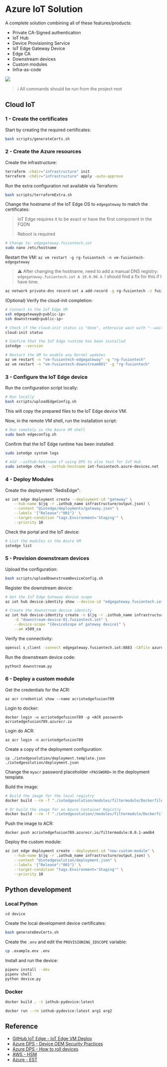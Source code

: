 # Azure IoT Solution

A complete solution combining all of these features/products:

- Private CA-Signed authentication
- IoT Hub
- Device Provisioning Service
- IoT Edge Gateway Device
- Edge CA
- Downstream devices
- Custom modules
- Infra-as-code

<img src=".assets/solution.png" />

> ℹ️ All commands should be run from the project root

## Cloud IoT

### 1 - Create the certificates

Start by creating the required certificates:

```sh
bash scripts/generateCerts.sh
```

### 2 - Create the Azure resources

Create the infrastructure:

```sh
terraform -chdir="infrastructure" init
terraform -chdir="infrastructure" apply -auto-approve
```

Run the extra configuration not available via Terraform:

```sh
bash scripts/terraformExtra.sh
```

Change the hostname of the IoT Edge OS to `edgegateway` to match the certificates:

> IoT Edge requires it to be exact or have the first component in the FQDN
>
> Reboot is required

```sh
# Change to: edgegateway.fusiontech.iot
sudo nano /etc/hostname
```

Restart the VM: `az vm restart -g rg-fusiontech -n vm-fusiontech-edgegateway`

> ⚠️ After changing the hostname, need to add a manual DNS registry: `edgegateway.fusiontech.iot A 10.0.90.4`. I should find a fix for this if I have time.

```sh
az network private-dns record-set a add-record -g rg-fusiontech -z fusiontech.iot -n edgegateway.fusiontech.iot -a "10.0.90.4"
```

(Optional) Verify the cloud-init completion:

```sh
# Connect to the IoT Edge VM
ssh edgegateway@<public-ip>
ssh downstream@<public-ip>

# Check if the cloud-init status is "done", otherwise wait with "--wait"
cloud-init status

# Confirm that the IoT Edge runtime has been installed
iotedge --version

# Restart the VM to enable any Kernel updates
az vm restart -n "vm-fusiontech-edgegateway" -g "rg-fusiontech"
az vm restart -n "vm-fusiontech-downstream001" -g "rg-fusiontech"
```

### 3 - Configure the IoT Edge device

Run the configuration script locally:

```sh
# Run locally
bash scripts/uploadEdgeConfig.sh
```

This will copy the prepared files to the IoT Edge device VM.

Now, in the remote VM shell, run the installation script:

```sh
# Run remotely in the Azure VM shell
sudo bash edgeconfig.sh
```

Confirm that the IoT Edge runtime has been installed:

```sh
sudo iotedge system logs

# Add --iothub-hostname if using DPS to also test for IoT Hub
sudo iotedge check --iothub-hostname iot-fusiontech.azure-devices.net
```

### 4 - Deploy Modules

Create the deployment "RedisEdge":

```sh
az iot edge deployment create --deployment-id "gateway" \
    --hub-name $(jq -r .iothub_name infrastructure/output.json) \
    --content "@iotedge/deployments/gateway.json" \
    --labels '{"Release":"001"}' \
    --target-condition "tags.Environment='Staging'" \
    --priority 10
```

Check the portal and the IoT device:

```sh
# List the modules in the Azure VM
iotedge list
```

### 5 - Provision downstream devices

Upload the configuration:

```sh
bash scripts/uploadDownstreamDeviceConfig.sh
```

Register the downstream device:

```sh
# Get the IoT Edge Gateway device scope
az iot hub device-identity show --device-id "edgegateway.fusiontech.iot" --hub-name $(jq -r .iothub_name infrastructure/output.json) --query deviceScope -o tsv

# Create the downstream device identity
az iot hub device-identity create -n $(jq -r .iothub_name infrastructure/output.json) \
    -d "downstream-device-01.fusiontech.iot" \
    --device-scope "{deviceScope of gateway device}" \
    --am x509_ca
```

Verify the connectivity:

```sh
openssl s_client -connect edgegateway.fusiontech.iot:8883 -CAfile azure-iot-test-only.root.ca.cert.pem -showcerts
```

Run the downstream device code:

```sh
python3 downstream.py
```

### 6 - Deploy a custom module

Get the credentials for the ACR:

```
az acr credential show --name acriotedgefusion789
```

Login to docker:

```
docker login -u acriotedgefusion789 -p <ACR password> acriotedgefusion789.azurecr.io
```

Login do ACR:

```
az acr login -n acriotedgefusion789
```

Create a copy of the deployment configuration:

```
cp ./iotedgesolution/deployment.template.json ./iotedgesolution/deployment.json
```

Change the `myacr` password placeholder `<PASSWORD>` in the deployment template.

Build the image:

```sh
# Build the image for the local registry
docker build --rm -f "./iotedgesolution/modules/filtermodule/Dockerfile.amd64.debug" -t localhost:5000/filtermodule:0.0.1-amd64 "./iotedgesolution/modules/filtermodule"

# Or build the image for an Azure Container Registry
docker build --rm -f "./iotedgesolution//modules/filtermodule/Dockerfile.amd64" -t acriotedgefusion789.azurecr.io/filtermodule:0.0.1-amd64 "./iotedgesolution/modules/filtermodule"
```

Push the image to ACR:

```
docker push acriotedgefusion789.azurecr.io/filtermodule:0.0.1-amd64
```

Deploy the custom module:

```sh
az iot edge deployment create --deployment-id "new-custom-module" \
    --hub-name $(jq -r .iothub_name infrastructure/output.json) \
    --content "@iotedgesolution/deployment.json" \
    --labels '{"Release":"001"}' \
    --target-condition "tags.Environment='Staging'" \
    --priority 10
```

## Python development

### Local Python

```
cd device
```

Create the local development device certificates:

```sh
bash generateDevCerts.sh
```

Create the `.env` and edit the `PROVISIONING_IDSCOPE` variable:

```sh
cp .example.env .env
```

Install and run the device:

```sh
pipenv install --dev
pipenv shell
python device.py
```

### Docker

```sh
docker build . -t iothub-pydevice:latest
```

```sh
docker run --rm iothub-pydevice:latest arg1 arg2
```

## Reference

- [GitHub IoT Edge - IoT Edge VM Deploy](https://github.com/Azure/iotedge-vm-deploy)
- [Azure DPS - Device OEM Security Practices](https://learn.microsoft.com/en-us/azure/iot-dps/concepts-device-oem-security-practices)
- [Azure DPS - How to roll devices](https://learn.microsoft.com/en-us/azure/iot-dps/how-to-roll-certificates)
- [AWS - HSM](https://aws.amazon.com/blogs/iot/enhancing-iot-device-security-using-hardware-security-modules-and-aws-iot-device-sdk/)
- [Azure - EST](https://learn.microsoft.com/en-us/azure/iot-edge/tutorial-configure-est-server?view=iotedge-1.4)

